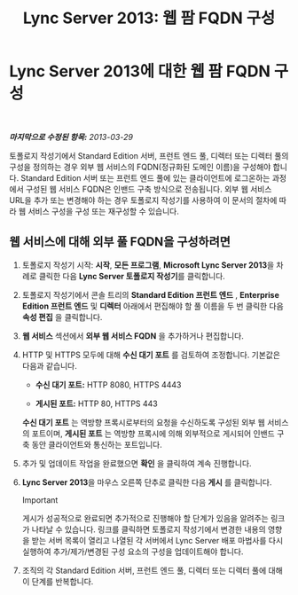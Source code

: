 ﻿---
title: 'Lync Server 2013: 웹 팜 FQDN 구성'
TOCTitle: 웹 팜 FQDN 구성
ms:assetid: cb25dbbd-dcea-4997-8e14-e5007dd7d3ca
ms:mtpsurl: https://technet.microsoft.com/ko-kr/library/Gg429722(v=OCS.15)
ms:contentKeyID: 49305041
ms.date: 08/24/2015
mtps_version: v=OCS.15
ms.translationtype: HT
---

# Lync Server 2013에 대한 웹 팜 FQDN 구성

 

_**마지막으로 수정된 항목:** 2013-03-29_

토폴로지 작성기에서 Standard Edition 서버, 프런트 엔드 풀, 디렉터 또는 디렉터 풀의 구성을 정의하는 경우 외부 웹 서비스의 FQDN(정규화된 도메인 이름)을 구성해야 합니다. Standard Edition 서버 또는 프런트 엔드 풀에 있는 클라이언트에 로그온하는 과정에서 구성된 웹 서비스 FQDN은 인밴드 구축 방식으로 전송됩니다. 외부 웹 서비스 URL을 추가 또는 변경해야 하는 경우 토폴로지 작성기를 사용하여 이 문서의 절차에 따라 웹 서비스 구성을 구성 또는 재구성할 수 있습니다.

## 웹 서비스에 대해 외부 풀 FQDN을 구성하려면

1.  토폴로지 작성기 시작: **시작**, **모든 프로그램**, **Microsoft Lync Server 2013**을 차례로 클릭한 다음 **Lync Server 토폴로지 작성기**를 클릭합니다.

2.  토폴로지 작성기에서 콘솔 트리의 **Standard Edition 프런트 엔드** , **Enterprise Edition 프런트 엔드** 및 **디렉터** 아래에서 편집해야 할 풀 이름을 두 번 클릭한 다음 **속성 편집** 을 클릭합니다.

3.  **웹 서비스** 섹션에서 **외부 웹 서비스 FQDN** 을 추가하거나 편집합니다.

4.  HTTP 및 HTTPS 모두에 대해 **수신 대기 포트** 를 검토하여 조정합니다. 기본값은 다음과 같습니다.
    
      - **수신 대기 포트:** HTTP 8080, HTTPS 4443
    
      - **게시된 포트:** HTTP 80, HTTPS 443
    
    **수신 대기 포트** 는 역방향 프록시로부터의 요청을 수신하도록 구성된 외부 웹 서비스의 포트이며, **게시된 포트** 는 역방향 프록시에 의해 외부적으로 게시되어 인밴드 구축 동안 클라이언트와 통신하는 포트입니다.

5.  추가 및 업데이트 작업을 완료했으면 **확인** 을 클릭하여 계속 진행합니다.

6.  **Lync Server 2013**을 마우스 오른쪽 단추로 클릭한 다음 **게시** 를 클릭합니다.
    

    > [!IMPORTANT]
    > 게시가 성공적으로 완료되면 추가적으로 진행해야 할 단계가 있음을 알려주는 링크가 나타날 수 있습니다. 링크를 클릭하면 토폴로지 작성기에서 변경한 내용의 영향을 받는 서버 목록이 열리고 나열된 각 서버에서 Lync Server 배포 마법사를 다시 실행하여 추가/제가/변경된 구성 요소의 구성을 업데이트해야 합니다.



7.  조직의 각 Standard Edition 서버, 프런트 엔드 풀, 디렉터 또는 디렉터 풀에 대해 이 단계를 반복합니다.


